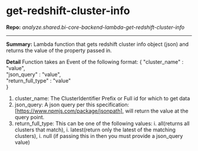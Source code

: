 # get-redshift-cluster-info
**Repo:** *analyze.shared.bi-core-backend-lambda-get-redshift-cluster-info*

---

**Summary:** Lambda function that gets redshift cluster info object (json) and returns the value of the property passed in.

**Detail**
Function takes an Event of the following format:
{
    "cluster_name" : "value",    
    "json_query" : "value",      
    "return_full_type" : "value"                               
}
1. cluster_name: The ClusterIdentifier Prefix or Full id for which to get data
1. json_query: A json query per this specification: [https://www.npmjs.com/package/jsonpath], will return the value at the query point.
1. return_full_type: This can be one of the following values: 
    i. all(returns all clusters that match), 
    i. latest(return only the latest of the matching clusters), 
    i. null (if passing this in then you must provide a json_query value)

